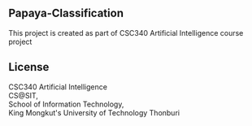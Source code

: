 ## Papaya-Classification
   This project is created as part of CSC340 Artificial Intelligence course project

## License
   CSC340 Artificial Intelligence <br>
   CS@SIT, <br>
   School of Information Technology, <br>
   King Mongkut's University of Technology Thonburi
